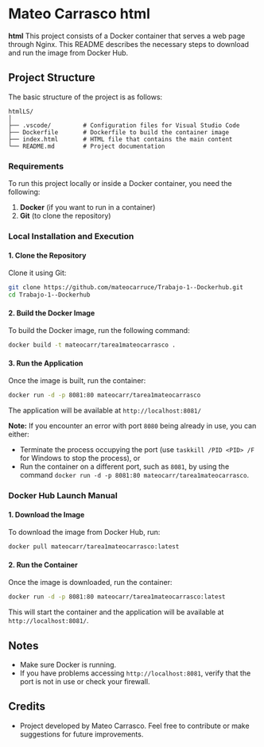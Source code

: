 # Mateo Carrasco html

**html** This project consists of a Docker container that serves a web page through Nginx. This README describes the necessary steps to download and run the image from Docker Hub.

## Project Structure

The basic structure of the project is as follows:

```
htmlLS/
│
├── .vscode/         # Configuration files for Visual Studio Code
├── Dockerfile       # Dockerfile to build the container image
├── index.html       # HTML file that contains the main content
└── README.md        # Project documentation
```

### Requirements

To run this project locally or inside a Docker container, you need the following:

1. **Docker** (if you want to run in a container)
2. **Git** (to clone the repository)

### Local Installation and Execution

#### 1. Clone the Repository

Clone it using Git:

```bash
git clone https://github.com/mateocarruce/Trabajo-1--Dockerhub.git
cd Trabajo-1--Dockerhub
```

#### 2. Build the Docker Image

To build the Docker image, run the following command:

```bash
docker build -t mateocarr/tarea1mateocarrasco .
```

#### 3. Run the Application

Once the image is built, run the container:

```bash
docker run -d -p 8081:80 mateocarr/tarea1mateocarrasco
```

The application will be available at `http://localhost:8081/` 

**Note:** If you encounter an error with port `8080` being already in use, you can either:
- Terminate the process occupying the port (use `taskkill /PID <PID> /F` for Windows to stop the process), or
- Run the container on a different port, such as `8081`, by using the command `docker run -d -p 8081:80 mateocarr/tarea1mateocarrasco`.

### Docker Hub Launch Manual

#### 1. Download the Image

To download the image from Docker Hub, run:

```bash
docker pull mateocarr/tarea1mateocarrasco:latest
```

#### 2. Run the Container

Once the image is downloaded, run the container:

```bash
docker run -d -p 8081:80 mateocarr/tarea1mateocarrasco:latest
```

This will start the container and the application will be available at `http://localhost:8081/`.

## Notes

- Make sure Docker is running.
- If you have problems accessing `http://localhost:8081`, verify that the port is not in use or check your firewall.

## Credits

- Project developed by Mateo Carrasco. Feel free to contribute or make suggestions for future improvements.
```